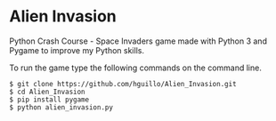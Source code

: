 # Alien Invasion
Python Crash Course - Space Invaders game made with Python 3 and Pygame to improve my Python skills.

To run the game type the following commands on the command line.

```
$ git clone https://github.com/hguillo/Alien_Invasion.git
$ cd Alien_Invasion
$ pip install pygame
$ python alien_invasion.py
```


